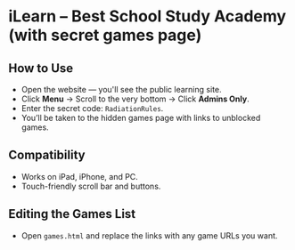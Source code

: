 # iLearn – Best School Study Academy (with secret games page)


## How to Use
- Open the website — you'll see the public learning site.
- Click **Menu** → Scroll to the very bottom → Click **Admins Only**.
- Enter the secret code: `RadiationRules`.
- You’ll be taken to the hidden games page with links to unblocked games.

## Compatibility
- Works on iPad, iPhone, and PC.
- Touch-friendly scroll bar and buttons.

## Editing the Games List
- Open `games.html` and replace the links with any game URLs you want.
